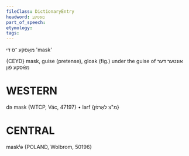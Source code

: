 ```yaml
---
fileClass: DictionaryEntry
headword: מאַסקע
part_of_speech: 
etymology: 
tags: 
---
```

מאַסקע
־ס
די
'mask'

{CEYD}
mask, guise (pretense), gloak (fig.)
under the guise of אונטער דער מאַ֜סקע פֿון

WESTERN
========

də mask {WTCP, Vác, 47197}
	•	larf {מ"צ לאַרפֿן}

CENTRAL
========

maskʲə {POLAND, Wolbrom, 50196}
